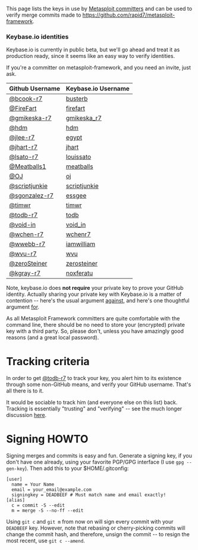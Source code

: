 This page lists the keys in use by [Metasploit committers][msf-committers] and
can be used to verify merge commits made to https://github.com/rapid7/metasploit-framework.

### Keybase.io identities

Keybase.io is currently in public beta, but we'll go ahead and treat it as
production ready, since it seems like an easy way to verify identities.

If you're a committer on metasploit-framework, and you need an invite, just ask.

| Github Username                                  | Keybase.io Username                             |
| ------------------------------------------------ | ----------------------------------------------- |
| [@bcook-r7](https://github.com/bcook-r7)         | [busterb](https://keybase.io/busterb)           |
| [@FireFart](https://github.com/FireFart)         | [firefart](https://keybase.io/firefart)         |
| [@gmikeska-r7](https://github.com/gmikeska-r7)   | [gmikeska_r7](https://keybase.io/gmikeska_r7)   |
| [@hdm](https://github.com/hdm)                   | [hdm](https://keybase.io/hdm)                   |
| [@jlee-r7](https://github.com/jlee-r7)           | [egypt](https://keybase.io/egypt)               |
| [@jhart-r7](https://github.com/jhart-r7)         | [jhart](https://keybase.io/jhart)               |
| [@lsato-r7](https://github.com/lsato-r7)         | [louissato](https://keybase.io/lsato)           |
| [@Meatballs1](https://github.com/Meatballs1)     | [meatballs](https://keybase.io/meatballs)       |
| [@OJ](https://github.com/OJ)                     | [oj](https://keybase.io/oj)                     |
| [@scriptjunkie](https://github.com/scriptjunkie) | [scriptjunkie](https://keybase.io/scriptjunkie) |
| [@sgonzalez-r7](https://github.com/sgonzalez-r7) | [essgee](https://keybase.io/essgee)             |
| [@timwr](https://github.com/timwr)               | [timwr](https://keybase.io/timwr)               |
| [@todb-r7](https://github.com/todb-r7)           | [todb](https://keybase.io/todb)                 |
| [@void-in](https://github.com/void-in)           | [void_in](https://keybase.io/void_in)           |
| [@wchen-r7](https://github.com/wchen-r7)         | [wchenr7](https://keybase.io/wchenr7)           |
| [@wwebb-r7](https://github.com/wwebb-r7)         | [iamwilliam](https://keybase.io/iamwilliam)     |
| [@wvu-r7](https://github.com/wvu-r7)             | [wvu](https://keybase.io/wvu)                   |
| [@zeroSteiner](https://github.com/zeroSteiner)   | [zerosteiner](https://keybase.io/zerosteiner)   |
| [@kgray-r7](https://github.com/wvu-r7)           | [noxferatu](https://keybase.io/noxferatu)       |

Note, keybase.io does **not require** your private key to prove your GitHub
identity. Actually sharing your private key with Keybase.io is a matter of
contention -- here's the usual argument [against][con-sharing], and here's one
thoughtful argument [for][pro-sharing].

As all Metasploit Framework committers are quite comfortable with the command
line, there should be no need to store your (encrypted) private key with a
third party. So, please don't, unless you have amazingly good reasons (and a great
local password).

# Tracking criteria

In order to get [@todb-r7](https://github.com/todb-r7) to track your key, you
alert him to its existence through some non-GitHub means, and verify your
GitHub username. That's all there is to it.

It would be sociable to track him (and everyone else on this list) back.
Tracking is essentially "trusting" and "verifying" -- see the much longer
discussion [here][tracking].

# Signing HOWTO

Signing merges and commits is easy and fun. Generate a signing key, if you
don't have one already, using your favorite PGP/GPG interface (I use `gpg
--gen-key`). Then add this to your $HOME/.gitconfig:

````
[user]
  name = Your Name
  email = your_email@example.com
  signingkey = DEADBEEF # Must match name and email exactly!
[alias]
  c = commit -S --edit
  m = merge -S --no-ff --edit
````

Using `git c` and `git m` from now on will sign every commit with your
`DEADBEEF` key. However, note that rebasing or cherry-picking commits will
change the commit hash, and therefore, unsign the commit -- to resign the most
recent, use `git c --amend`.

[msf-committers]:https://github.com/rapid7/metasploit-framework/wiki/Committer-Rights
[pro-sharing]:https://filippo.io/on-keybase-dot-io-and-encrypted-private-key-sharing/
[con-sharing]:https://www.tbray.org/ongoing/When/201x/2014/03/19/Keybase#p-5
[tracking]:https://github.com/keybase/keybase-issues/issues/100